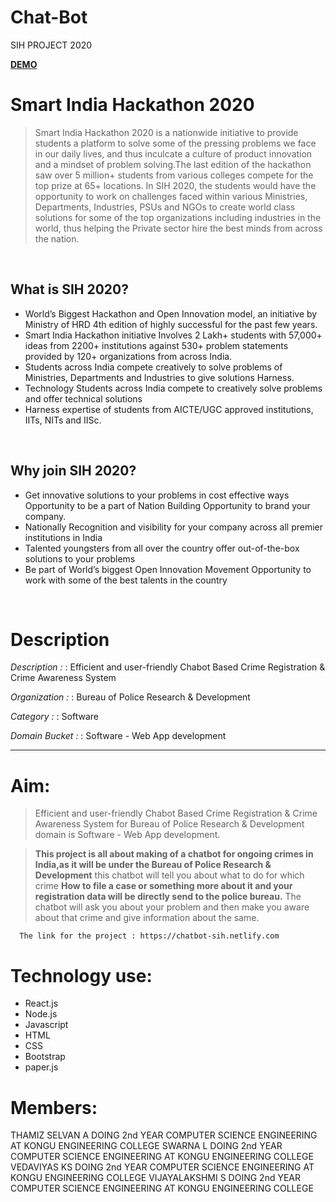 # Chat-Bot
SIH PROJECT 2020

**[DEMO](https://chatbot-sih.netlify.com/)**


# Smart India Hackathon 2020
> Smart India Hackathon 2020 is a nationwide initiative to provide students a platform to solve some of the pressing problems we face in our daily lives, and thus inculcate a culture of product innovation and a mindset of problem solving.The last edition of the hackathon saw over 5 million+ students from various colleges compete for the top prize at 65+ locations. In SIH 2020, the students would have the opportunity to work on challenges faced within various Ministries, Departments, Industries, PSUs and NGOs to create world class solutions for some of the top organizations including industries in the world, thus helping the Private sector hire the best minds from across the nation.
<br />

## What is SIH 2020?
-   World’s Biggest Hackathon and Open Innovation model, an initiative by Ministry of HRD 4th edition of highly successful for the past few years.
-   Smart India Hackathon initiative Involves 2 Lakh+ students with 57,000+ ideas from 2200+ institutions against 530+ problem statements provided by 120+ organizations from across India.
-   Students across India compete creatively to solve problems of Ministries, Departments and Industries to give solutions Harness.
-   Technology Students across India compete to creatively solve problems and offer technical solutions
-   Harness expertise of students from AICTE/UGC approved institutions, IITs, NITs and IISc.
<br />

## Why join SIH 2020?
-   Get innovative solutions to your problems in cost effective ways Opportunity to be a part of Nation Building Opportunity to brand your company.
-   Nationally Recognition and visibility for your company across all premier institutions in India
-   Talented youngsters from all over the country offer out-of-the-box solutions to your problems
-   Be part of World’s biggest Open Innovation Movement Opportunity to work with some of the best talents in the country
<br />


# Description

*Description :*
: Efficient and user-friendly Chabot Based Crime Registration & Crime Awareness System

*Organization :*
: Bureau of Police Research & Development

*Category :*
: Software

*Domain Bucket :*
: Software - Web App development
<br />
<hr />

# Aim:
> Efficient and user-friendly Chabot Based Crime Registration & Crime Awareness System for Bureau of Police Research &  Development domain is Software - Web App development.

>  **This project is all about making of a chatbot for ongoing crimes in India,as it will be under the Bureau of Police Research & Development** this chatbot will tell you about what to do for which crime **How to file a case or something more about it and your registration data will be directly send to the police bureau.** The chatbot will ask you about your problem and then make you aware about that crime and give information about the same.
      
      The link for the project : https://chatbot-sih.netlify.com



# Technology use:
- React.js
- Node.js
- Javascript
- HTML
- CSS
- Bootstrap
- paper.js

# Members:
THAMIZ SELVAN A
DOING 2nd YEAR COMPUTER SCIENCE ENGINEERING AT KONGU ENGINEERING COLLEGE
SWARNA L
DOING 2nd YEAR COMPUTER SCIENCE ENGINEERING AT KONGU ENGINEERING COLLEGE
VEDAVIYAS KS 
DOING 2nd YEAR COMPUTER SCIENCE ENGINEERING AT KONGU ENGINEERING COLLEGE
VIJAYALAKSHMI S
DOING 2nd YEAR COMPUTER SCIENCE ENGINEERING AT KONGU ENGINEERING COLLEGE
